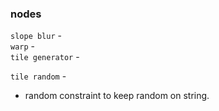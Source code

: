 




### nodes
`slope blur` -   
`warp` -  
`tile generator` -  


`tile random` - 
  - random constraint to keep random on string.  
